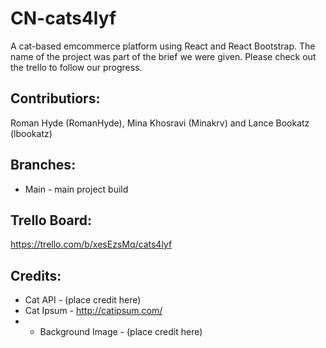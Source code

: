 ﻿# CN-cats4lyf

A cat-based emcommerce platform using React and React Bootstrap. 
The name of the project was part of the brief we were given.
Please check out the trello to follow our progress.
 
## Contributiors:
Roman Hyde (RomanHyde), Mina Khosravi (Minakrv) and Lance Bookatz (lbookatz)

## Branches:
- Main - main project build

## Trello Board: 
https://trello.com/b/xesEzsMq/cats4lyf


## Credits:
- Cat API - (place credit here)
- Cat Ipsum - http://catipsum.com/
- - Background Image - (place credit here)
